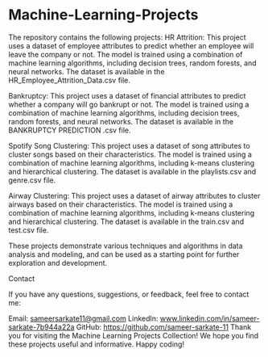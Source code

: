 # Machine-Learning-Projects

The repository contains the following projects:
HR Attrition: This project uses a dataset of employee attributes to predict whether an employee will leave the company or not. The model is trained using a combination of machine learning algorithms, including decision trees, random forests, and neural networks. The dataset is available in the HR_Employee_Attrition_Data.csv file.

Bankruptcy: This project uses a dataset of financial attributes to predict whether a company will go bankrupt or not. The model is trained using a combination of machine learning algorithms, including decision trees, random forests, and neural networks. The dataset is available in the BANKRUPTCY PREDICTION .csv file.

Spotify Song Clustering: This project uses a dataset of song attributes to cluster songs based on their characteristics. The model is trained using a combination of machine learning algorithms, including k-means clustering and hierarchical clustering. The dataset is available in the playlists.csv and genre.csv file.

Airway Clustering: This project uses a dataset of airway attributes to cluster airways based on their characteristics. The model is trained using a combination of machine learning algorithms, including k-means clustering and hierarchical clustering. The dataset is available in the train.csv and test.csv file.

These projects demonstrate various techniques and algorithms in data analysis and modeling, and can be used as a starting point for further exploration and development.

Contact

If you have any questions, suggestions, or feedback, feel free to contact me:

Email: sameersarkate11@gmail.com
LinkedIn: www.linkedin.com/in/sameer-sarkate-7b944a22a
GitHub: https://github.com/sameer-sarkate-11
Thank you for visiting the Machine Learning Projects Collection! We hope you find these projects useful and informative. Happy coding!
